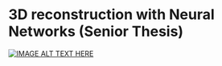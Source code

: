 # 3D reconstruction with Neural Networks (Senior Thesis)
[![IMAGE ALT TEXT HERE](https://img.youtube.com/vi/bbz-XRhnsj4/0.jpg)](https://www.youtube.com/watch?v=bbz-XRhnsj4)
